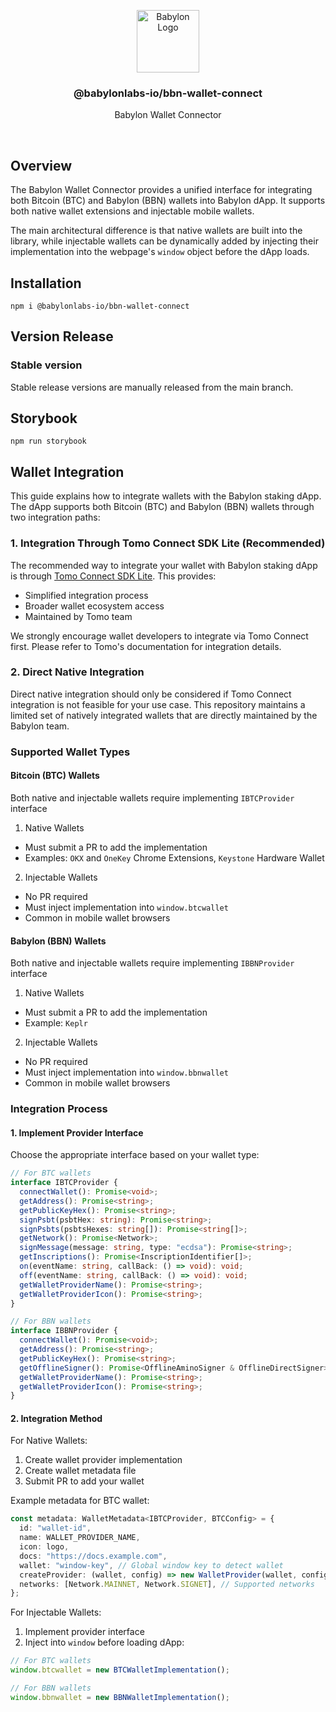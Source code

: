 <p align="center">
    <img alt="Babylon Logo" src="https://github.com/user-attachments/assets/b21652b5-847d-48b2-89a7-0f0969a50900" width="100" />
    <h3 align="center">@babylonlabs-io/bbn-wallet-connect</h3>
    <p align="center">Babylon Wallet Connector</p>
</p>
<br/>

## Overview

The Babylon Wallet Connector provides a unified interface for integrating both Bitcoin (BTC) and Babylon (BBN) wallets into Babylon dApp. It supports both native wallet extensions and injectable mobile wallets.

The main architectural difference is that native wallets are built into the library, while injectable wallets can be dynamically added by injecting their implementation into the webpage's `window` object before the dApp loads.

## Installation

```console
npm i @babylonlabs-io/bbn-wallet-connect
```

## Version Release

### Stable version

Stable release versions are manually released from the main branch.

## Storybook

```console
npm run storybook
```

## Wallet Integration

This guide explains how to integrate wallets with the Babylon staking dApp. The dApp supports both Bitcoin (BTC) and Babylon (BBN) wallets through two integration paths:

### 1. Integration Through Tomo Connect SDK Lite (Recommended)

The recommended way to integrate your wallet with Babylon staking dApp is through [Tomo Connect SDK Lite](https://docs.tomo.inc/tomo-sdk/tomo-connect-sdk-lite). This provides:

- Simplified integration process
- Broader wallet ecosystem access
- Maintained by Tomo team

We strongly encourage wallet developers to integrate via Tomo Connect first. Please refer to Tomo's documentation for integration details.

### 2. Direct Native Integration

Direct native integration should only be considered if Tomo Connect integration is not feasible for your use case. This repository maintains a limited set of natively integrated wallets that are directly maintained by the Babylon team.

### Supported Wallet Types

#### Bitcoin (BTC) Wallets

Both native and injectable wallets require implementing `IBTCProvider` interface

1. Native Wallets

- Must submit a PR to add the implementation
- Examples: `OKX` and `OneKey` Chrome Extensions, `Keystone` Hardware Wallet

2. Injectable Wallets

- No PR required
- Must inject implementation into `window.btcwallet`
- Common in mobile wallet browsers

#### Babylon (BBN) Wallets

Both native and injectable wallets require implementing `IBBNProvider` interface

1. Native Wallets

- Must submit a PR to add the implementation
- Example: `Keplr`

2. Injectable Wallets

- No PR required
- Must inject implementation into `window.bbnwallet`
- Common in mobile wallet browsers

### Integration Process

#### 1. Implement Provider Interface

Choose the appropriate interface based on your wallet type:

```ts
// For BTC wallets
interface IBTCProvider {
  connectWallet(): Promise<void>;
  getAddress(): Promise<string>;
  getPublicKeyHex(): Promise<string>;
  signPsbt(psbtHex: string): Promise<string>;
  signPsbts(psbtsHexes: string[]): Promise<string[]>;
  getNetwork(): Promise<Network>;
  signMessage(message: string, type: "ecdsa"): Promise<string>;
  getInscriptions(): Promise<InscriptionIdentifier[]>;
  on(eventName: string, callBack: () => void): void;
  off(eventName: string, callBack: () => void): void;
  getWalletProviderName(): Promise<string>;
  getWalletProviderIcon(): Promise<string>;
}

// For BBN wallets
interface IBBNProvider {
  connectWallet(): Promise<void>;
  getAddress(): Promise<string>;
  getPublicKeyHex(): Promise<string>;
  getOfflineSigner(): Promise<OfflineAminoSigner & OfflineDirectSigner>;
  getWalletProviderName(): Promise<string>;
  getWalletProviderIcon(): Promise<string>;
}
```

#### 2. Integration Method

For Native Wallets:

1. Create wallet provider implementation
2. Create wallet metadata file
3. Submit PR to add your wallet

Example metadata for BTC wallet:

```ts
const metadata: WalletMetadata<IBTCProvider, BTCConfig> = {
  id: "wallet-id",
  name: WALLET_PROVIDER_NAME,
  icon: logo,
  docs: "https://docs.example.com",
  wallet: "window-key", // Global window key to detect wallet
  createProvider: (wallet, config) => new WalletProvider(wallet, config),
  networks: [Network.MAINNET, Network.SIGNET], // Supported networks
};
```

For Injectable Wallets:

1. Implement provider interface
2. Inject into `window` before loading dApp:

```ts
// For BTC wallets
window.btcwallet = new BTCWalletImplementation();

// For BBN wallets
window.bbnwallet = new BBNWalletImplementation();
```
